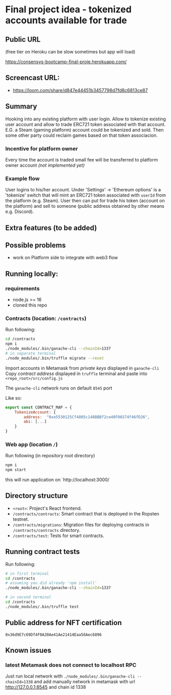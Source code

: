 
# Final project idea - tokenized accounts available for trade
  

## Public URL

(free tier on Heroku can be slow sometimes but app will load)

https://consensys-bootcamp-final-proje.herokuapp.com/

## Screencast URL:

- https://loom.com/share/d847e44451b3457798d7fd8c6813ce87

## Summary

Hooking into any existing platform with user login. Allow to tokenize existing user account and allow to trade ERC721 token associated with that account.
E.G. a Steam (gaming platform) account could be tokenized and sold. Then some other party could reclaim games based on that token associacion.

### Incentive for platform owner

Every time the account is traded small fee will be transferred to platform owner account *(not implemented yet)*

### Example flow
User logins to his/her account. Under 'Settings' -> 'Ethereum options' is a 'tokenize' switch that will mint an ERC721 token associated with `userId` from the platform (e.g. Steam). User then can put for trade his token (account on the platform) and sell to someone (public address obtained by other means e.g. Discord).

  

## Extra features (to be added)


  

## Possible problems

- work on Platform side to integrate with web3 flow

## Running locally:

### requirements

- node.js >= 16
- cloned this repo

### Contracts (location: `/contracts`)
Run following:
```bash
cd /contracts
npm i
./node_modules/.bin/ganache-cli --chainId=1337
# in separate terminal
./node_modules/.bin/truffle migrate --reset
```
Import accounts in Metamask from *private keys* displayed in `ganache-cli`
Copy *contract address* displayed in `truffle` terminal and paste into `<repo_root>/src/config.js`

The `ganache-cli` network runs on default `8545` port

Like so:
```javascript
export const CONTRACT_MAP = {
	TokenizeAccount: {
		address:  "0xe5530125Cf4805c148BBBf2ce40F06574f46fD26",
		abi: [...]
	}
}
```

### Web app (location `/`)
Run following (in repository root directory)
```bash
npm i
npm start
```
this will run application on `http://localhost:3000/

## Directory structure

-   `<root>`: Project's React frontend.
-   `/contracts/contracts`: Smart contract that is deployed in the Ropsten testnet.
-   `/contracts/migrations`: Migration files for deploying contracts in  `/contracts/contracts`  directory.
-   `/contracts/test`: Tests for smart contracts.

## Running contract tests

Run following:

```bash
# in first terminal
cd /contracts
# assuming you did already 'npm install'
./node_modules/.bin/ganache-cli --chainId=1337

# in second terminal
cd /contracts
./node_modules/.bin/truffle test

```

## Public address for NFT certification

`0x36d9E7c69Df4F0A20Ae41Ae21414Eaa56Aec6896`

## Known issues

### latest Metamask does not connect to localhost RPC

Just run local network with `./node_modules/.bin/ganache-cli --chainId=1338`
and add manually network in metamask with url http://127.0.0.1:8545 and chain id 1338